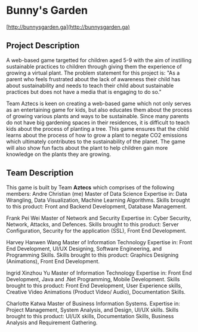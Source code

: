 # Bunny's Garden

[http://bunnysgarden.ga](http://bunnysgarden.ga)

## Project Description
A web-based game targetted for children aged 5-9 with the aim of instilling sustainable practices to children through giving
them the experience of growing a virtual plant. The problem statement for this project is: "As a parent who feels frustrated about the lack of awareness their child has about sustainability and needs
to teach their child about sustainable practices but does not have a media that is engaging to do so."

Team Aztecs is keen on creating a web-based game which not only serves as an entertaining game for kids,
but also educates them about the process of growing various plants and ways to be sustainable. Since many
parents do not have big gardening spaces in their residences, it is difficult to teach kids about the process
of planting a tree. This game ensures that the child learns about the process of how to grow a plant to negate
CO2 emissions which ultimately contributes to the sustainability of the planet. The game will also show
fun facts about the plant to help children gain more knowledge on the plants they are growing.

## Team Description
This game is built by Team **Aztecs** which comprises of the following members:
Andre Christian (me)
Master of Data Science
Expertise in: Data Wrangling, Data Visualization, Machine Learning Algorithms.
Skills brought to this product: Front and Backend Development, Database Management.

Frank Pei Wei
Master of Network and Security
Expertise in: Cyber Security, Network, Attacks, and Defences.
Skills brought to this product: Server Configuration, Security for the application (SSL), Front End Development.

Harvey Hanwen Wang
Master of Information Technology
Expertise in: Front End Development, UI/UX Designing, Software Engineering, and Programming Skills.
Skills brought to this product: Graphics Designing (Animations), Front End Development.

Ingrid Xinzhou Yu
Master of Information Technology
Expertise in: Front End Development, Java and .Net Programming, Mobile Development.
Skills brought to this product: Front End Development, User Experience skills, Creative Video Animations (Product Video/ Audio), Documentation Skills.

Charlotte Katwa
Master of Business Information Systems. 
Expertise in: Project Management, System Analysis, and Design, UI/UX skills.
Skills brought to this product: UI/UX skills, Documentation Skills, Business Analysis and Requirement Gathering.

